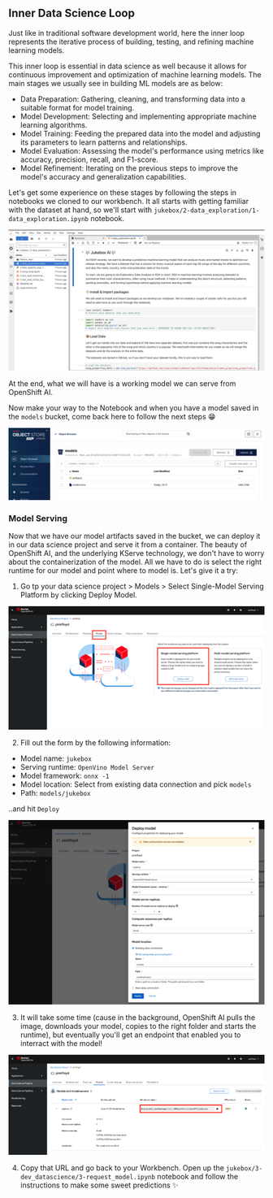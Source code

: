 ## Inner Data Science Loop

Just like in traditional software development world, here the inner loop represents the iterative process of building, testing, and refining machine learning models.

This inner loop is essential in data science as well because it allows for continuous improvement and optimization of machine learning models. The main stages we usually see in building ML models are as below:

- Data Preparation: Gathering, cleaning, and transforming data into a suitable format for model training.
- Model Development: Selecting and implementing appropriate machine learning algorithms.
- Model Training: Feeding the prepared data into the model and adjusting its parameters to learn patterns and relationships.
- Model Evaluation: Assessing the model's performance using metrics like accuracy, precision, recall, and F1-score.
- Model Refinement: Iterating on the previous steps to improve the model's accuracy and generalization capabilities.

Let's get some experience on these stages by following the steps in notebooks we cloned to our workbench. It all starts with getting familiar with the dataset at hand, so we'll start with `jukebox/2-data_exploration/1-data_exploration.ipynb` notebook.


![jupyter_notebook.png](./images/jupyter_notebook.png)

At the end, what we will have is a working model we can serve from OpenShift AI. 

Now make your way to the Notebook and when you have a model saved in the `models` bucket, come back here to follow the next steps 😁

![model_in_bucket.png](./images/model_in_bucket.png)


### Model Serving

Now that we have our model artifacts saved in the bucket, we can deploy it in our data science project and serve it from a container. The beauty of OpenShift AI, and the underlying KServe technology, we don't have to worry about the containerization of the model. All we have to do is select the right runtime for our model and point where to model is. Let's give it a try:

1. Go tp your data science project > Models > Select Single-Model Serving Platform by clicking Deploy Model.

![single-model-serving.png](./images/single-model-serving.png)

2. Fill out the form by the following information:

- Model name: `jukebox`
- Serving runtime: `OpenVino Model Server`
- Model framework: `onnx -1`
- Model location: Select from existing data connection and pick `models`
- Path: `models/jukebox`

..and hit `Deploy`

![jukebox.png](./images/jukebox.png)

3. It will take some time (cause in the background, OpenShift AI pulls the image, downloads your model, copies to the right folder and starts the runtime), but eventually you'll get an endpoint that enabled you to interract with the model!

![jukebox-deployed.png](./images/jukebox-deployed.png)

4. Copy that URL and go back to your Workbench. Open up the `jukebox/3-dev_datascience/3-request_model.ipynb` notebook and follow the instructions to make some sweet predictions ✨